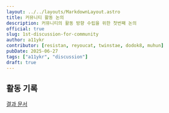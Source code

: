 ```yaml
---
layout: ../../layouts/MarkdownLayout.astro
title: 커뮤니티 활동 논의
description: 커뮤니티의 활동 방향 수립을 위한 첫번째 논의
official: true
slug: 1st-discussion-for-community
author: a11ykr
contributor: [resistan, reyoucat, twinstae, dodok8, muhun]
pubDate: 2025-06-27
tags: ["a11ykr", "discussion"]
draft: true
---
```


## 활동 기록
[결과 문서](https://docs.google.com/spreadsheets/d/1SMhbJqXAiCRf3xD8bwFvOTPolJOaE7oKliCLLDLoDHc/edit?gid=251079140#gid=251079140)